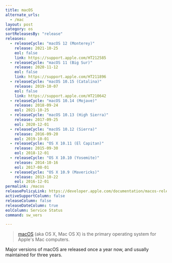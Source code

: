 ```yaml
---
title: macOS
alternate_urls:
  - /mac
layout: post
category: os
sortReleasesBy: "release"
releases:
  - releaseCycle: "macOS 12 (Monterey)"
    release: 2021-10-25
    eol: false
    link: https://support.apple.com/HT212585
  - releaseCycle: "macOS 11 (Big Sur)"
    release: 2020-11-12
    eol: false
    link: https://support.apple.com/HT211896
  - releaseCycle: "macOS 10.15 (Catalina)"
    release: 2019-10-07
    eol: false
    link: https://support.apple.com/HT210642
  - releaseCycle: "macOS 10.14 (Mojave)"
    release: 2018-09-24
    eol: 2021-10-25
  - releaseCycle: "macOS 10.13 (High Sierra)"
    release: 2017-09-25
    eol: 2020-12-01
  - releaseCycle: "macOS 10.12 (Sierra)"
    release: 2016-09-20
    eol: 2019-10-01
  - releaseCycle: "OS X 10.11 (El Capitan)"
    release: 2015-09-30
    eol: 2018-12-01
  - releaseCycle: "OS X 10.10 (Yosemite)"
    release: 2014-10-16
    eol: 2017-08-01
  - releaseCycle: "OS X 10.9 (Mavericks)"
    release: 2013-10-22
    eol: 2016-12-01
permalink: /macos
releasePolicyLink: https://developer.apple.com/documentation/macos-release-notes
activeSupportColumn: false
releaseColumn: false
releaseDateColumn: true
eolColumn: Service Status
command: sw_vers

---
```

>[macOS](https://en.wikipedia.org/wiki/MacOS) (aka OS X, Mac OS X) is the primary operating system for Apple's Mac computers.

Major versions of macOS are released once a year now, and usually maintained for three years.
